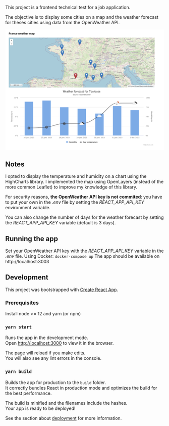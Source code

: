 This project is a frontend technical test for a job application.

The objective is to display some cities on a map and the weather forecast for theses cities using data from the OpenWeather API.

![ScreenShot](/screenshots/main.png)

## Notes

I opted to display the temperature and humidity on a chart using the HighCharts library.
I implemented the map using OpenLayers (instead of the more common Leaflet) to improve my knowledge of this library.

For security reasons, **the OpenWeather API key is not commited**: you have to put your own in the *.env* file by setting the *REACT_APP_API_KEY* environment variable.

You can also change the number of days for the weather forecast by setting the *REACT_APP_API_KEY* variable (default is 3 days).

## Running the app

Set your OpenWeather API key with the *REACT_APP_API_KEY* variable in the *.env* file.
Using Docker: `docker-compose up`
The app should be available on http://localhost:3003

## Development

This project was bootstrapped with [Create React App](https://github.com/facebook/create-react-app).

### Prerequisites

Install node >= 12 and yarn (or npm)

### `yarn start`

Runs the app in the development mode.\
Open [http://localhost:3000](http://localhost:3000) to view it in the browser.

The page will reload if you make edits.\
You will also see any lint errors in the console.

### `yarn build`

Builds the app for production to the `build` folder.\
It correctly bundles React in production mode and optimizes the build for the best performance.

The build is minified and the filenames include the hashes.\
Your app is ready to be deployed!

See the section about [deployment](https://facebook.github.io/create-react-app/docs/deployment) for more information.
